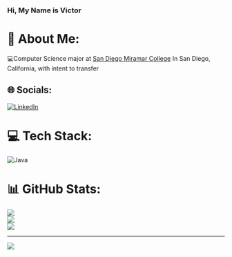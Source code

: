 <!-- Level 1: Simple bio and stats -->

### Hi, My Name is Victor

# 💫 About Me:
💻Computer Science major at [San Diego Miramar College](https://sdmiramar.edu) In San Diego, California, with intent to transfer <br/>


## 🌐 Socials:
[![LinkedIn](https://img.shields.io/badge/LinkedIn-%230077B5.svg?logo=linkedin&logoColor=white)](https://linkedin.com/in/https://www.linkedin.com/in/victor-cassian/) 

# 💻 Tech Stack:
![Java](https://img.shields.io/badge/java-%23ED8B00.svg?style=for-the-badge&logo=openjdk&logoColor=white)
# 📊 GitHub Stats:
![](https://github-readme-stats.vercel.app/api?username=VictorDoesCoding&theme=dark&hide_border=false&include_all_commits=false&count_private=false)<br/>
![](https://github-readme-streak-stats.herokuapp.com/?user=VictorDoesCoding&theme=dark&hide_border=false)<br/>
![](https://github-readme-stats.vercel.app/api/top-langs/?username=VictorDoesCoding&theme=dark&hide_border=false&include_all_commits=false&count_private=false&layout=compact)

---
[![](https://visitcount.itsvg.in/api?id=VictorDoesCoding&icon=0&color=3)](https://visitcount.itsvg.in)

<!-- Proudly created with GPRM ( https://gprm.itsvg.in ) -->


<!--
- 🔭 I’m currently working on ...
- 🌱 I’m currently learning ...
- 👯 I’m looking to collaborate on ...
- 🤔 I’m looking for help with ...
- 💬 Ask me about ...
- 📫 How to reach me: ...
- 😄 Pronouns: ...
- ⚡ Fun fact: ...
-->
